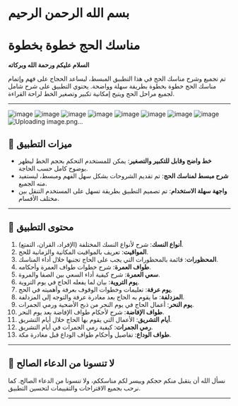 # بسم الله الرحمن الرحيم

# **مناسك الحج خطوة بخطوة**

**السلام عليكم ورحمة الله وبركاته**

تم تجميع وشرح مناسك الحج في هذا التطبيق المبسط، ليساعد الحجاج على فهم وإتمام مناسك الحج خطوة بخطوة بطريقة سهلة وواضحة. يحتوي التطبيق على شرح شامل لجميع مراحل الحج ويتيح إمكانية تكبير وتصغير الخط لراحة القراءة.

---

![image](https://github.com/user-attachments/assets/50f8c729-fc7f-4475-b6b9-3749b7778dc1)
![image](https://github.com/user-attachments/assets/2f383662-e9cf-41f8-9f9e-23a62a3530ca)
![image](https://github.com/user-attachments/assets/3e7032fc-f4dd-4ac3-8d8f-65950cc86822)
![image](https://github.com/user-attachments/assets/f8a6b765-168d-40f1-a347-b9364632eb6d)
![image](https://github.com/user-attachments/assets/817f2db3-7388-4b98-9841-c69cbb543875)
![image](https://github.com/user-attachments/assets/0fb3084b-fa96-4722-bfd4-0ee7c6e72d1d)
![image](https://github.com/user-attachments/assets/18b3ed7a-09d0-4e79-9eee-8376502ac74d)
![image](https://github.com/user-attachments/assets/6b7a8c2c-d729-4f3e-b36f-5e5b189b2818)
![Uploading image.png…]()


## 🌟 **ميزات التطبيق**

- **خط واضح وقابل للتكبير والتصغير**: يمكن للمستخدم التحكم بحجم الخط ليظهر بوضوح كامل حسب الحاجة.
- **شرح مبسط لمناسك الحج**: تم تقديم الشروحات بشكل سهل الفهم ومبسط، ليستفيد منه الجميع.
- **واجهة سهلة الاستخدام**: تم تصميم التطبيق بطريقة تسهل على المستخدم التنقل بين مختلف الأقسام.

---

## 🕋 **محتوى التطبيق**

1. **أنواع النسك**: شرح لأنواع النسك المختلفة (الإفراد، القران، التمتع).
2. **المواقيت**: تعريف بالمواقيت المكانية والزمانية للحج.
3. **المحظورات**: قائمة بالمحظورات التي يجب على الحاج تجنبها خلال أداء المناسك.
4. **طواف العمرة**: شرح خطوات طواف العمرة وأحكامه.
5. **سعي العمرة**: شرح كيفية أداء السعي بين الصفا والمروة.
6. **يوم التروية**: بيان لما يفعله الحاج في يوم التروية.
7. **يوم عرفة**: تعليمات وخطوات الوقوف بعرفة وأهميته في الحج.
8. **المزدلفة**: ما يقوم به الحاج بعد مغادرة عرفة والتوجه إلى المزدلفة.
9. **يوم النحر**: أعمال الحاج في يوم النحر من ذبح الأضحية ورمي الجمرات.
10. **طواف الإفاضة**: شرح لأحكام طواف الإفاضة بعد يوم النحر.
11. **أيام التشريق**: الأعمال التي يقوم بها الحاج خلال أيام التشريق.
12. **رمي الجمرات**: كيفية رمي الجمرات في أيام التشريق.
13. **طواف الوداع**: تفاصيل وأحكام طواف الوداع قبل مغادرة مكة.

---

## 🙏 **لا تنسونا من الدعاء الصالح**

نسأل الله أن يتقبل منكم حجكم وييسر لكم مناسككم، ولا تنسونا من الدعاء الصالح. كما نرحب بجميع الاقتراحات والتقييمات لتحسين التطبيق.

---
